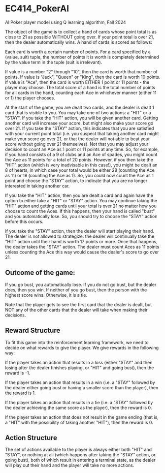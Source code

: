 # EC414_PokerAI

AI Poker player model using Q learning algorithm, Fall 2024

The object of the game is to collect a hand of cards whose point total is as close to 21 as possible WITHOUT going over. If your point total is over 21, then the dealer automatically wins. A hand of cards is scored as follows:

Each card is worth a certain number of points. For a card specified by a (value, suit) tuple, the number of points it is worth is completely determined by the value term in the tuple (suit is irrelevant).

If value is a number "2" through "10", then the card is worth that number of points.
If value is "Jack", "Queen" or "King", then the card is worth 10 points.
If value is "Ace", then the card is worth EITHER 1 point or 11 points - the player may choose.
The total score of a hand is the total number of points for all cards in the hand, counting each Ace in whichever manner (either 11 or 1) the player chooses.

At the start of the game, you are dealt two cards, and the dealer is dealt 1 card that is visible to you. You may take one of two actions: a "HIT" or a "STAY". If you take the "HIT" action, you will be given another card. Getting another card will increase your score, but might also make your score go over 21. If you take the "STAY" action, this indicates that you are satisfied with your current point total (i.e. you suspect that taking another card might make your score go over 21, or that the dealer will not able to beat your score without going over 21 themselves). Not that you may adjust your decision to count an Ace as 1 point or 11 points at any time. So, for example, if you hand consists of a 9 of clubs and an Ace of spades, you might count the Ace as 11 points for a total of 20 points. However, if you then take the "HIT" action (which is very inadvisable in this case!), you might be dealt an 8 of hearts, in which case your total would be either 28 (counting the Ace as 11) or 18 (counting the Ace as 1). So, you could now count the Ace as 1 point and choose the "STAY" action, to indicate that you are no longer interested in taking another car.

If you take the "HIT" action, then you are dealt a card and again have the option to either take a "HIT" or "STAY" action. You may continue taking the "HIT" action and getting cards until your total is over 21 no matter how you choose to count the Aces. If this happens, then your hand is called "bust" and you automatically lose. So, you should try to choose the "STAY" action before this occurs.

If you take the "STAY" action, then the dealer will start playing their hand. The dealer is not allowed to strategize: the dealer will continually take the "HIT" action until their hand is worth 17 points or more. Once that happens, the dealer takes the "STAY" action. The dealer must count Aces as 11 points unless counting the Ace this way would cause the dealer's score to go over 21.

## Outcome of the game:

If you go bust, you automatically lose. If you do not go bust, but the dealer does, then you win. If neither of you go bust, then the person with the highest score wins. Otherwise, it is a tie.

Note that the player gets to see the first card that the dealer is dealt, but NOT any of the other cards that the dealer will take when making their decisions.

## Reward Structure

To fit this game into the reinforcement learning framework, we need to decide on what rewards to give the player. We give rewards in the following way:

If the player takes an action that results in a loss (either "STAY" and then losing after the dealer finishes playing, or "HIT" and going bust), then the reward is -1.

If the player takes an action that results in a win (i.e. a "STAY" followed by the dealer either going bust or having a smaller score than the player), then the reward is 1.

If the player takes an action that results in a tie (i.e. a "STAY" followed by the dealer achieving the same score as the player), then the reward is 0.

If the player takes an action that does not result in the game ending (that is, a "HIT" with the possibility of taking another "HIT"), then the reward is 0.

## Action Structure

The set of actions available to the player is always either both "HIT" and "STAY", or nothing at all (which happens after taking the "STAY" action, or going bust), both of which result in entering a terminal state, as the dealer will play out their hand and the player will take no more actions.

